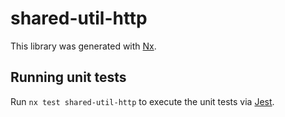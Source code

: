 # shared-util-http

This library was generated with [Nx](https://nx.dev).

## Running unit tests

Run `nx test shared-util-http` to execute the unit tests via [Jest](https://jestjs.io).
